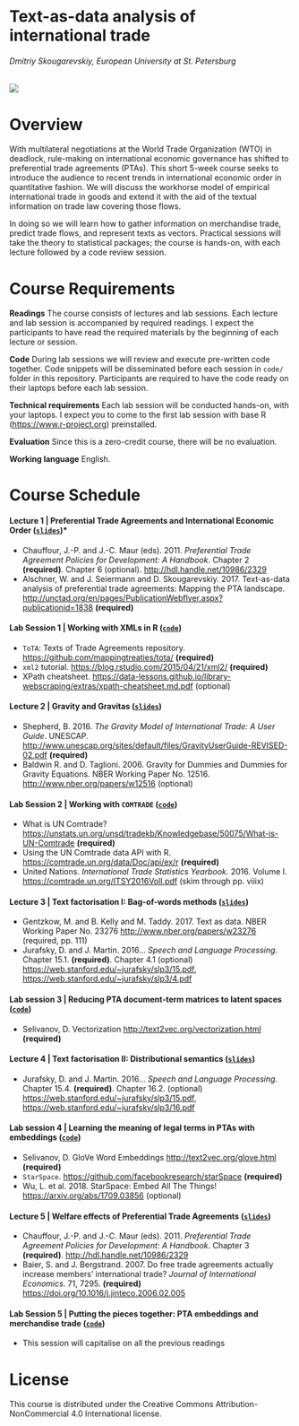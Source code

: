 # Text-as-data analysis of international trade
###### Dmitriy Skougarevskiy, European University at St. Petersburg
<img align="center" src="http://mappinginvestmenttreaties.com/misc/tota_course_2018/course_image_small.jpg">

# Overview

With multilateral negotiations at the World Trade Organization (WTO) in deadlock, rule-making on international economic governance has shifted to preferential trade agreements (PTAs). This short 5-week course seeks to introduce the audience to recent trends in international economic order in quantitative fashion. We will discuss the workhorse model of empirical international trade in goods and extend it with the aid of the textual information on trade law covering those flows.

In doing so we will learn how to gather information on merchandise trade, predict trade flows, and represent texts as vectors. Practical sessions will take the theory to statistical packages; the course is hands-on, with each lecture followed by a code review session.

# Course Requirements

**Readings** The course consists of lectures and lab sessions. Each lecture and lab session is accompanied by required readings. I expect the participants to have read the required materials by the beginning of each lecture or session.

**Code** During lab sessions we will review and execute pre-written code together. Code snippets will be disseminated before each session in `code/` folder in this repository. Participants are required to have the code ready on their laptops before each lab session.
**Technical requirements** Each lab session will be conducted hands-on, with your laptops. I expect you to come to the first lab session with base R (https://www.r-project.org) preinstalled.
**Evaluation** Since this is a zero-credit course, there will be no evaluation.

**Working language** English.

# Course Schedule

#### Lecture 1 | Preferential Trade Agreements and International Economic Order ([`slides`](https://github.com/memoryfull/tota_course_euspb/blob/master/lectures/lecture_1_Skougarevskiy_text_as_data_international_trade.pdf))*
-   Chauffour, J.-P. and J.-C. Maur (eds). 2011. *Preferential Trade
    Agreement Policies for Development: A Handbook*. Chapter 2
    **(required)**. Chapter 6 (optional). <http://hdl.handle.net/10986/2329>
-   Alschner, W. and J. Seiermann and D. Skougarevskiy. 2017.
    Text-as-data analysis of preferential trade agreements: Mapping the
    PTA landscape.
    <http://unctad.org/en/pages/PublicationWebflyer.aspx?publicationid=1838>
    **(required)**

#### Lab Session 1 | Working with XMLs in R ([`code`](https://github.com/memoryfull/tota_course_euspb/blob/master/code/1_lecture_reading_tota_xmls.r))

-   `ToTA`: Texts of Trade Agreements repository.
    <https://github.com/mappingtreaties/tota/> **(required)**
-   `xml2` tutorial. <https://blog.rstudio.com/2015/04/21/xml2/>
    **(required)**
-   XPath cheatsheet.
    <https://data-lessons.github.io/library-webscraping/extras/xpath-cheatsheet.md.pdf>
    (optional)

#### Lecture 2 | Gravity and Gravitas ([`slides`](https://github.com/memoryfull/tota_course_euspb/blob/master/lectures/lecture_2_Skougarevskiy_text_as_data_international_trade.pdf))

-   Shepherd, B. 2016. *The Gravity Model of International Trade: A User
    Guide*. UNESCAP.
    <http://www.unescap.org/sites/default/files/GravityUserGuide-REVISED-02.pdf>
    **(required)**
-   Baldwin R. and D. Taglioni. 2006. Gravity for Dummies and Dummies
    for Gravity Equations. NBER Working Paper No. 12516.
    <http://www.nber.org/papers/w12516> (optional)

#### Lab Session 2 | Working with `COMTRADE` ([`code`](https://github.com/memoryfull/tota_course_euspb/blob/master/code/2_working_with_comtrade.r))

-   What is UN Comtrade?
    <https://unstats.un.org/unsd/tradekb/Knowledgebase/50075/What-is-UN-Comtrade>
    **(required)**
-   Using the UN Comtrade data API with R.
    <https://comtrade.un.org/data/Doc/api/ex/r> **(required)**
-   United Nations. *International Trade Statistics Yearbook*. 2016.
    Volume I. <https://comtrade.un.org/ITSY2016VolI.pdf> (skim through
    pp. viiix)

#### Lecture 3 | Text factorisation I: Bag-of-words methods ([`slides`](https://github.com/memoryfull/tota_course_euspb/blob/master/lectures/lecture_3_Skougarevskiy_text_as_data_international_trade.pdf))

-   Gentzkow, M. and B. Kelly and M. Taddy. 2017. Text as data. NBER
    Working Paper No. 23276 <http://www.nber.org/papers/w23276>
    (required, pp. 111)
-   Jurafsky, D. and J. Martin. 2016... *Speech and Language
    Processing*. Chapter 15.1. **(required)**. Chapter 4.1 (optional)
    <https://web.stanford.edu/~jurafsky/slp3/15.pdf>,
    <https://web.stanford.edu/~jurafsky/slp3/4.pdf>

#### Lab session 3 | Reducing PTA document-term matrices to latent spaces ([`code`](https://github.com/memoryfull/tota_course_euspb/blob/master/code/3_bow_representations.r))

-   Selivanov, D. Vectorization <http://text2vec.org/vectorization.html>
    **(required)**

#### Lecture 4 | Text factorisation II: Distributional semantics ([`slides`](https://github.com/memoryfull/tota_course_euspb/blob/master/lectures/lecture_4_Skougarevskiy_text_as_data_international_trade.pdf))

-   Jurafsky, D. and J. Martin. 2016... *Speech and Language
    Processing*. Chapter 15.4. **(required)**. Chapter 16.2. (optional)
    <https://web.stanford.edu/~jurafsky/slp3/15.pdf>,
    <https://web.stanford.edu/~jurafsky/slp3/16.pdf>

#### Lab session 4 | Learning the meaning of legal terms in PTAs with embeddings ([`code`](https://github.com/memoryfull/tota_course_euspb/blob/master/code/4_distributional_semantics.r))

-   Selivanov, D. GloVe Word Embeddings <http://text2vec.org/glove.html>
    **(required)**
-   `StarSpace`. <https://github.com/facebookresearch/starSpace>
    **(required)**
-   Wu, L. et al. 2018. StarSpace: Embed All The Things!
    <https://arxiv.org/abs/1709.03856> (optional)

#### Lecture 5 | Welfare effects of Preferential Trade Agreements ([`slides`](https://github.com/memoryfull/tota_course_euspb/blob/master/lectures/lecture_5_Skougarevskiy_text_as_data_international_trade.pdf))

-   Chauffour, J.-P. and J.-C. Maur (eds). 2011. *Preferential Trade
    Agreement Policies for Development: A Handbook*. Chapter 3
    **(required)**. <http://hdl.handle.net/10986/2329>
-   Baier, S. and J. Bergstrand. 2007. Do free trade agreements actually
    increase members’ international trade? *Journal of International
    Economics*. 71, 7295. **(required)**
    <https://doi.org/10.1016/j.jinteco.2006.02.005>

#### Lab Session 5 | Putting the pieces together: PTA embeddings and merchandise trade ([`code`](https://github.com/memoryfull/tota_course_euspb/blob/master/code/5_ptas_and_welfare.r))

-   This session will capitalise on all the previous readings

# License

This course is distributed under the Creative Commons Attribution-NonCommercial 4.0 International license.